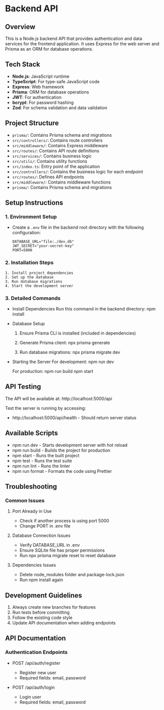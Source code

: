 # Backend API

## Overview

This is a Node.js backend API that provides authentication and data services for the frontend application. It uses Express for the web server and Prisma as an ORM for database operations.

## Tech Stack

- **Node.js**: JavaScript runtime
- **TypeScript**: For type-safe JavaScript code
- **Express**: Web framework
- **Prisma**: ORM for database operations
- **JWT**: For authentication
- **bcrypt**: For password hashing
- **Zod**: For schema validation and data validation

## Project Structure

- `prisma/`: Contains Prisma schema and migrations
- `src/controllers/`: Contains route controllers
- `src/middleware/`: Contains Express middleware
- `src/routes/`: Contains API route definitions
- `src/services/`: Contains business logic
- `src/utils/`: Contains utility functions
- `src/index.ts`: Entry point of the application
- `src/controllers/`: Contains the business logic for each endpoint
- `src/routes/`: Defines API endpoints
- `src/middleware/`: Contains middleware functions
- `prisma/`: Contains Prisma schema and migrations

## Setup Instructions

### 1. Environment Setup

 - Create a `.env` file in the backend root directory with the following configuration:

    ```env
    DATABASE_URL="file:./dev.db"
    JWT_SECRET="your-secret-key"
    PORT=5000

### 2. Installation Steps
    1. Install project dependencies
    2. Set up the database
    3. Run database migrations
    4. Start the development server

### 3. Detailed Commands 
 - Install Dependencies
    Run this command in the backend directory:
        npm install

 - Database Setup
    1. Ensure Prisma CLI is installed (included in dependencies)
    2. Generate Prisma client:
        npx prisma generate

    3. Run database migrations:
        npx prisma migrate dev

 - Starting the Server
    For development:
        npm run dev

    For production:
        npm run build
        npm start

## API Testing
The API will be available at: http://localhost:5000/api

Test the server is running by accessing:
- http://localhost:5000/api/health - Should return server status

## Available Scripts
- npm run dev - Starts development server with hot reload
- npm run build - Builds the project for production
- npm start - Runs the built project
- npm test - Runs the test suite
- npm run lint - Runs the linter
- npm run format - Formats the code using Prettier

## Troubleshooting
### Common Issues
1. Port Already in Use
   - Check if another process is using port 5000
   - Change PORT in .env file

2. Database Connection Issues
   - Verify DATABASE_URL in .env
   - Ensure SQLite file has proper permissions
   - Run npx prisma migrate reset to reset database

3. Dependencies Issues
   - Delete node_modules folder and package-lock.json
   - Run npm install again

## Development Guidelines
1. Always create new branches for features
2. Run tests before committing
3. Follow the existing code style
4. Update API documentation when adding endpoints

## API Documentation
### Authentication Endpoints
- POST /api/auth/register
  - Register new user
  - Required fields: email, password

- POST /api/auth/login
  - Login user
  - Required fields: email, password